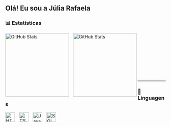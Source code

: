 ## Olá! Eu sou a Júlia Rafaela


### 📊 Estatísticas

<p>
  <img 
    align="left" 
    alt="GitHub Stats" 
    height="200" 
    style="padding-right: 10px;" 
    src="https://github-readme-stats.vercel.app/api?username=Julia-Rafaela&show_icons=true&theme=dracula&include_all_commits=true&locale=pt-br" 
  />

<img 
      align="left" 
      alt="GitHub Stats" 
      height="200" 
      src="https://github-readme-stats.vercel.app/api/top-langs/?username=Julia-Rafaela&theme=dracula&layout=compact&custom_title=Tecnologias&langs_count=9" 
  />
</p>
<br/>
<br/>
<br/>
<br/>
<br/>
<br/>
<br/>
<br/>

---

### 🤖 Linguagens 

<img 
    align="left" 
    alt="HTML"
    title="HTML" 
    width="30px" 
    style="padding-right: 10px;" 
    src="https://cdn.jsdelivr.net/gh/devicons/devicon@latest/icons/html5/html5-original.svg" 
/>
<img 
    align="left" 
    alt="CSS" 
    title="CSS"
    width="30px" 
    style="padding-right: 10px;" 
    src="https://cdn.jsdelivr.net/gh/devicons/devicon@latest/icons/css3/css3-original.svg" 
/>
<img 
    align="left" 
    alt="Java" 
    title="Java"
    width="30px" 
    style="padding-right: 10px;" 
    src="https://blog.geekhunter.com.br/wp-content/uploads/2020/07/pngwing.com_.png" 
/>
<img 
    align="left" 
    alt="SQL"
    title="SQL" 
    width="30px" 
    style="padding-right: 10px;" 
    src="https://encrypted-tbn0.gstatic.com/images?q=tbn:ANd9GcSvXkY-p0TK4Yoe7bYv-T7PffxOvi2iQOnDa4ejeD9eGW8zCzi500UOUr-nPm7xOk4jXZM&usqp=CAU" 
/>
